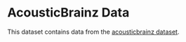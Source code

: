 # AcousticBrainz Data
This dataset contains data from the [acousticbrainz dataset](https://beta.acousticbrainz.org/). 
